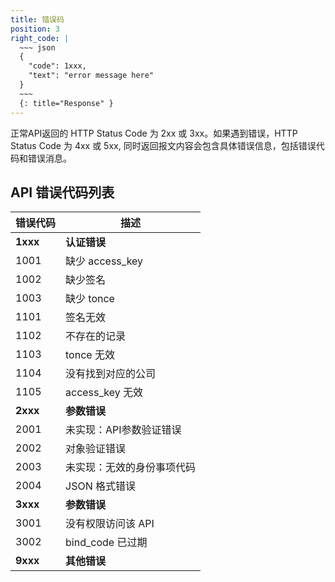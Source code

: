 ```yaml
---
title: 错误码
position: 3
right_code: |
  ~~~ json
  {
    "code": 1xxx,
    "text": "error message here"
  }
  ~~~
  {: title="Response" }
---
```


正常API返回的 HTTP Status Code 为 2xx 或 3xx。如果遇到错误，HTTP Status Code 为 4xx 或 5xx,
同时返回报文内容会包含具体错误信息，包括错误代码和错误消息。

## API 错误代码列表

错误代码 | 描述
-------- | -------
**1xxx** | **认证错误**
1001     | 缺少 access_key
1002     | 缺少签名
1003     | 缺少 tonce
1101     | 签名无效
1102     | 不存在的记录
1103     | tonce 无效
1104     | 没有找到对应的公司
1105     | access_key 无效
**2xxx** | **参数错误**
2001     | 未实现：API参数验证错误
2002     | 对象验证错误
2003     | 未实现：无效的身份事项代码
2004     | JSON 格式错误
**3xxx** | **参数错误**
3001     | 没有权限访问该 API
3002     | bind_code 已过期
**9xxx** | **其他错误**
